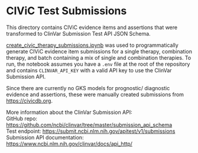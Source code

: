 # CIViC Test Submissions

This directory contains CIViC evidence items and assertions that were transformed to
ClinVar Submission Test API JSON Schema.

[create_civic_therapy_submissions.ipynb](./create_civic_therapy_submissions.ipynb) was
used to programmatically generate CIViC evidence item submissions for a single therapy,
combination therapy, and batch containing a mix of single and combination therapies.
To run, the notebook assumes you have a `.env` file at the root of the repository and
contains `CLINVAR_API_KEY` with a valid API key to use the ClinVar Submission API.

Since there are currently no GKS models for prognostic/ diagnostic evidence and
assertions, these were manually created submissions from <https://civicdb.org>.

More information about the ClinVar Submission API:\
GitHub repo: <https://github.com/ncbi/clinvar/tree/master/submission_api_schema>\
Test endpoint: <https://submit.ncbi.nlm.nih.gov/apitest/v1/submissions>\
Submission API documentation: <https://www.ncbi.nlm.nih.gov/clinvar/docs/api_http/>
